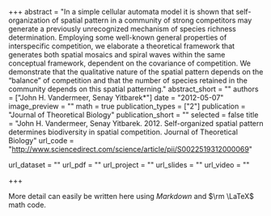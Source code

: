 +++
abstract = "In a simple cellular automata model it is shown that self-organization of spatial pattern in a community of strong competitors may generate a previously unrecognized mechanism of species richness determination. Employing some well-known general properties of interspecific competition, we elaborate a theoretical framework that generates both spatial mosaics and spiral waves within the same conceptual framework, dependent on the covariance of competition. We demonstrate that the qualitative nature of the spatial pattern depends on the “balance” of competition and that the number of species retained in the community depends on this spatial patterning."
abstract_short = ""
authors = ["John H. Vandermeer, Senay Yitbarek*"]
date = "2012-05-07"
image_preview = ""
math = true
publication_types = ["2"]
publication = "Journal of Theoretical Biology"
publication_short = ""
selected = false
title = "John H. Vandermeer, Senay Yitbarek. 2012. Self-organized spatial pattern determines biodiversity in spatial competition. Journal of Theoretical Biology"
url_code = "http://www.sciencedirect.com/science/article/pii/S0022519312000069"

url_dataset = ""
url_pdf = ""
url_project = ""
url_slides = ""
url_video = ""

+++

More detail can easily be written here using *Markdown* and $\rm \LaTeX$ math code.
